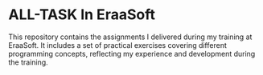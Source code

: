 # ALL-TASK In EraaSoft 
This repository contains the assignments I delivered during my training at EraaSoft. It includes a set of practical exercises covering different programming concepts, reflecting my experience and development during the training.
